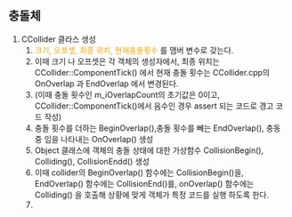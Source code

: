 ## 충돌체

1. CCollider 클라스 생성
	1. <span style="color:orange">크기, 오프셋, 최종 위치, 현재충돌횟수</span> 를 맴버 변수로 갖는다.
	2. 이때 크기 나 오프셋은 각 객체의 생성자에서, 최종 위치는 CCollider::ComponentTick() 에서 현재 충돌 횟수는 CCollider.cpp의 OnOverlap 과 EndOverlap 에서 변경된다. 
	3. (이때 충돌 횟수인 m_iOverlapCount의 초기값은 0이고, CCollider::ComponentTick()에서 음수인 경우 assert 되는 코드로 경고 코드 작성)
	4. 충돌 횟수를 더하는  BeginOverlap(),충돌 횟수를 빼는 EndOverlap(), 충동 중 임을 나타내는 OnOverlap() 생성
	5. Object 클래스에 객체의 충돌 상태에 대한 가상함수 CollisionBegin(), Colliding(), CollisionEndd() 생성
	6. 이때 collider의 BeginOverlap() 함수에는 CollisionBegin()을, EndOverlap() 함수에는 CollisionEnd()를, onOverlap() 함수에는 Colliding() 을 호출해 상황에 맞게 객체가 특정 코드를 실행 하도록 한다.
	7. 